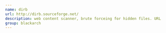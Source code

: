 ```yaml
---
name: dirb
url: http://dirb.sourceforge.net/
description: web content scanner, brute forceing for hidden files. URL : http://dirb.sourceforge.net/ Groups : blackarch blackarch-scanner blackarch-webapp
group: blackarch
---
```

